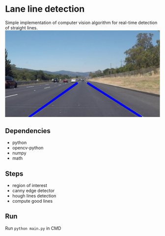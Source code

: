 # Lane line detection
Simple implementation of computer vision algorithm for real-time detection of straight lines. 
![](output/output_frame.jpg)

## Dependencies
* python
* opencv-python
* numpy
* math

## Steps
* region of interest
* canny edge detector
* hough lines detection
* compute good lines

## Run
Run ```python main.py``` in CMD
